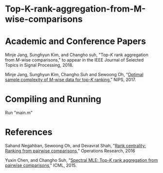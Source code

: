 # Top-K-rank-aggregation-from-M-wise-comparisons


# Academic and Conference Papers

Minje Jang, Sunghyun Kim, and Changho suh, "Top-*K* rank aggregation from *M*-wise comparisons," to appear in the IEEE Journal of Selected Topics in Signal Processing, 2018.

Minje Jang, Sunghyun Kim, Changho Suh and Sewoong Oh, “[Optimal sample complexity of *M*-wise data for top-*K* ranking](https://papers.nips.cc/paper/6766-optimal-sample-complexity-of-m-wise-data-for-top-k-ranking.pdf),” NIPS, 2017.


# Compiling and Running

Run "main.m"


# References

Sahand Negahban, Sewoong Oh, and Devavrat Shah, "[Rank centrality: Ranking from pairwise comparisons](https://pubsonline.informs.org/doi/pdf/10.1287/opre.2016.1534)," Operations Research, 2016

Yuxin Chen, and Changho Suh, "[Spectral MLE: Top-*K* rank aggregation from pairwise comparisons](http://proceedings.mlr.press/v37/chena15.pdf)," ICML, 2015.
